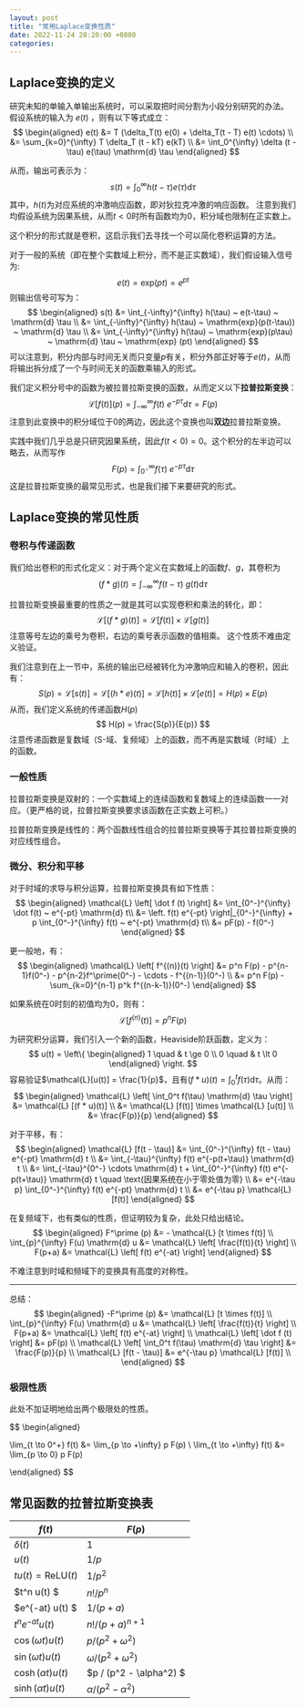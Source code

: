 ```yaml
---
layout: post
title: "常用Laplace变换性质"
date: 2022-11-24 20:20:00 +0800
categories:
--- 
```


## Laplace变换的定义

研究未知的单输入单输出系统时，可以采取把时间分割为小段分别研究的办法。
假设系统的输入为 $e(t)$ ，则有以下等式成立：
$$
\begin{aligned}
e(t) &= T (\delta_T(t) e(0) + \delta_T(t - T) e(t) \cdots) \\
 &= \sum_{k=0}^{\infty} T \delta_T (t - kT) e(kT) \\
 &= \int_0^{\infty} \delta (t - \tau) e(\tau) \mathrm{d} \tau
\end{aligned}
$$

从而，输出可表示为：
$$
s(t) = \int_0^{\infty} h(t-\tau) e(\tau) \mathrm{d} \tau
$$
其中，$h(t)$为对应系统的冲激响应函数，即对狄拉克冲激的响应函数。
注意到我们均假设系统为因果系统，从而$t < 0$时所有函数均为0，积分域也限制在正实数上。

这个积分的形式就是卷积，这启示我们去寻找一个可以简化卷积运算的方法。

对于一般的系统（即在整个实数域上积分，而不是正实数域），我们假设输入信号为:
$$e(t) = \mathrm{exp}(pt) = e^{pt}$$
则输出信号可写为：
$$
\begin{aligned}
s(t) &= \int_{-\infty}^{\infty} h(\tau) ~ e(t-\tau) ~ \mathrm{d} \tau \\
&= \int_{-\infty}^{\infty} h(\tau) ~ \mathrm{exp}(p(t-\tau)) ~ \mathrm{d} \tau \\
&= \int_{-\infty}^{\infty} h(\tau) ~ \mathrm{exp}(p\tau) ~ \mathrm{d} \tau  ~ \mathrm{exp} (pt)
\end{aligned}
$$
可以注意到，积分内部与时间无关而只变量$p$有关，积分外部正好等于$e(t)$，从而将输出拆分成了一个与时间无关的函数乘输入的形式。

我们定义积分号中的函数为被拉普拉斯变换的函数，从而定义以下**拉普拉斯变换**：
$$
\mathcal{L} \left[ f(t) \right](p) = \int_{-\infty}^{\infty} f(t) ~ e^{-p\tau} \mathrm{d} \tau = F(p)
$$
注意到此变换中的积分域位于0的两边，因此这个变换也叫**双边**拉普拉斯变换。

实践中我们几乎总是只研究因果系统，因此$f(t < 0) = 0$。这个积分的左半边可以略去，从而写作
$$
F(p) = \int_{0^-}^{\infty} f(\tau) ~ e^{-p\tau} \mathrm{d} \tau
$$
这是拉普拉斯变换的最常见形式，也是我们接下来要研究的形式。

## Laplace变换的常见性质

### 卷积与传递函数
我们给出卷积的形式化定义：对于两个定义在实数域上的函数$f$、$g$，其卷积为
$$
(f * g)(t) = \int_{-\infty}^{\infty} f(t-\tau) ~ g(t) \mathrm{d} \tau
$$

拉普拉斯变换最重要的性质之一就是其可以实现卷积和乘法的转化，即：
$$
\mathcal{L} [ (f * g)(t) ] = \mathcal{L} [f(t)] \times \mathcal{L} [g(t)]
$$
注意等号左边的乘号为卷积，右边的乘号表示函数的值相乘。
这个性质不难由定义验证。

我们注意到在上一节中，系统的输出已经被转化为冲激响应和输入的卷积，因此有：
$$
S(p) = \mathcal{L} [s(t)] = \mathcal{L} [(h * e)(t)] = \mathcal{L} [h(t)] \times \mathcal{L} [e(t)] = H(p) \times E(p)
$$
从而，我们定义系统的传递函数$H(p)$
$$
H(p) = \frac{S(p)}{E(p)}
$$
注意传递函数是复数域（S-域、复频域）上的函数，而不再是实数域（时域）上的函数。

### 一般性质

拉普拉斯变换是双射的：一个实数域上的连续函数和复数域上的连续函数一一对应。（更严格的说，拉普拉斯变换要求该函数在正实数上可积。）

拉普拉斯变换是线性的：两个函数线性组合的拉普拉斯变换等于其拉普拉斯变换的对应线性组合。


### 微分、积分和平移

对于时域的求导与积分运算，拉普拉斯变换具有如下性质：
$$
\begin{aligned}
\mathcal{L} \left[ \dot f (t) \right]
&= \int_{0^-}^{\infty} \dot f(t) ~ e^{-pt} \mathrm{d} t\\
&= \left. f(t) e^{-pt} \right|_{0^-}^{\infty} + p \int_{0^-}^{\infty} f(t) ~ e^{-pt} \mathrm{d} t\\
&= pF(p) - f(0^-)
\end{aligned}
$$

更一般地，有：
$$
\begin{aligned}
\mathcal{L} \left[ f^{(n)}(t) \right] 
&= p^n F(p) - p^{n-1}f(0^-) - p^{n-2}f^\prime(0^-) - \cdots - f^{(n-1)}(0^-) \\
&= p^n F(p) - \sum_{k=0}^{n-1} p^k f^{(n-k-1)}(0^-)
\end{aligned}
$$

如果系统在0时刻的初值均为0，则有：
$$
\mathcal{L} \left[ f^{(n)}(t) \right] = p^n F(p)
$$

为研究积分运算，我们引入一个新的函数，Heaviside阶跃函数，定义为：
$$
u(t) = \left\{
\begin{aligned}
1 \quad & t \ge 0 \\
0 \quad & t \lt 0
\end{aligned}
\right.
$$
容易验证$\mathcal{L}[u(t)] = \frac{1}{p}$，且有$(f * u)(t) = \int^t_0 f(\tau) \mathrm{d} \tau$。从而：
$$
\begin{aligned}
\mathcal{L} \left[ \int_0^t f(\tau) \mathrm{d} \tau \right]
&= \mathcal{L} [(f * u)(t)] \\
&= \mathcal{L} [f(t)] \times \mathcal{L} [u(t)] \\
&= \frac{F(p)}{p}
\end{aligned}
$$

对于平移，有：
$$
\begin{aligned}
\mathcal{L} [f(t - \tau)] 
&= \int_{0^-}^{\infty} f(t - \tau) e^{-pt} \mathrm{d} t \\
&= \int_{-\tau}^{\infty} f(t) e^{-p(t+\tau)} \mathrm{d} t \\
&= \int_{-\tau}^{0^-} \cdots \mathrm{d} t + \int_{0^-}^{\infty} f(t) e^{-p(t+\tau)} \mathrm{d} t \quad \text{因果系统在小于零处值为零} \\
&= e^{-\tau p} \int_{0^-}^{\infty} f(t) e^{-pt} \mathrm{d} t \\
&= e^{-\tau p} \mathcal{L} [f(t)]
\end{aligned}
$$

在复频域下，也有类似的性质，但证明较为复杂，此处只给出结论。
$$
\begin{aligned}
	F^\prime (p) &= - \mathcal{L} [t \times f(t)] 	\\
	\int_{p}^{\infty} F(u) \mathrm{d} u &= \mathcal{L} \left[ \frac{f(t)}{t} \right] \\
	F(p+a) &= \mathcal{L} \left[ f(t) e^{-at} \right]
\end{aligned}
$$

不难注意到时域和频域下的变换具有高度的对称性。

---

总结：
$$
\begin{aligned} -F^\prime (p) 
&= \mathcal{L} [t \times f(t)] 	\\
\int_{p}^{\infty} F(u) \mathrm{d} u 
&= \mathcal{L} \left[ \frac{f(t)}{t} \right] \\
F(p+a) 
&= \mathcal{L} \left[ f(t) e^{-at} \right] \\
\mathcal{L} \left[ \dot f (t) \right]
&= pF(p) \\ 
\mathcal{L} \left[ \int_0^t f(\tau) \mathrm{d} \tau \right]
&= \frac{F(p)}{p} \\
\mathcal{L} [f(t - \tau)] 
&= e^{-\tau p} \mathcal{L} [f(t)] \\
\end{aligned}
$$

### 极限性质

此处不加证明地给出两个极限处的性质。

$$
\begin{aligned}

\lim_{t \to 0^+} f(t) &= \lim_{p \to +\infty} p F(p) \\
\lim_{t \to +\infty} f(t) &= \lim_{p \to 0} p F(p)

\end{aligned}
$$


## 常见函数的拉普拉斯变换表

| $f(t)$ | $F(p)$ |
|--------|--------|
| $\delta(t)$ | $1$ |
| $u(t)$ | $1/p$ |
| $t u(t) = \mathrm{ReLU}(t)$ | $1/p^2$ |
| $t^n u(t) $ | $n! / p^n$ |
| $e^{-at} u(t) $ | $1 / (p+a)$ |
| $t^n e^{-at} u(t)$ | $n! / (p+a)^{n+1}$ |
| $\cos(\omega t) u(t)$ | $p / (p^2 + \omega^2)$ |
| $\sin(\omega t) u(t)$ | $\omega / (p^2 + \omega^2)$ | 
| $\cosh(\alpha t) u(t)$ | $p / (p^2 - \alpha^2) $ |
| $\sinh(\alpha t) u(t)$ | $\alpha / (p^2 - \alpha^2)$ | 
